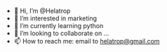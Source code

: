 - 👋 Hi, I’m @Helatrop
- 👀 I’m interested in marketing
- 🌱 I’m currently learning python
- 💞️ I’m looking to collaborate on ...
- 📫 How to reach me: email to helatrop@gmail.com

<!---
Helatrop/Helatrop is a ✨ special ✨ repository because its `README.md` (this file) appears on your GitHub profile.
You can click the Preview link to take a look at your changes.
--->
